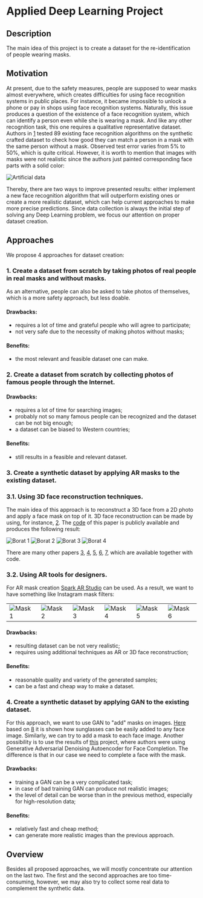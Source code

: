 # Applied Deep Learning Project 

## Description
The main idea of this project is to create a dataset for the re-identification of people wearing masks.

## Motivation
At present, due to the safety measures, people are supposed to wear masks almost everywhere, which creates difficulties for using face recognition systems in public places. For instance, it became impossible to unlock a phone or pay in shops using face recognition systems. Naturally, this issue produces a question of the existence of a face recognition system, which can identify a person even while she is wearing a mask. And like any other recognition task, this one requires a qualitative representative dataset. Authors in [1] tested 89 existing face recognition algorithms on the synthetic crafted dataset to check how good they can match a person in a mask with the same person without a mask. Observed test error varies from 5% to 50%, which is quite critical. However, it is worth to mention that images with masks were not realistic since the authors just painted corresponding face parts with a solid color: 

![Artificial data](/images/introduction/masks.png)

Thereby, there are two ways to improve presented results: either implement a new face recognition algorithm that will outperform existing ones or create a more realistic dataset, which can help current approaches to make more precise predictions. 
Since data collection is always the initial step of solving any Deep Learning problem, we focus our attention on proper dataset creation.


## Approaches
We propose 4 approaches for dataset creation:

### 1. Create a dataset from scratch by taking photos of real people in real masks and without masks.
As an alternative, people can also be asked to take photos of themselves, which is a more safety approach, but less doable.
#### Drawbacks: 
- requires a lot of time and grateful people who will agree to participate;
- not very safe due to the necessity of making photos without masks;
#### Benefits:
- the most relevant and feasible dataset one can make.

### 2. Create a dataset from scratch by collecting photos of famous people through the Internet.  
#### Drawbacks: 
- requires a lot of time for searching images;
- probably not so many famous people can be recognized and the dataset can be not big enough;
- a dataset can be biased to Western countries;
#### Benefits:
- still results in a feasible and relevant dataset.


### 3. Create a synthetic dataset by applying AR masks to the existing dataset.
### 3.1. Using 3D face reconstruction techniques.
The main idea of this approach is to reconstruct a 3D face from a 2D photo and apply a face mask on top of it. 
3D face reconstruction can be made by using, for instance, [2]. The [code](https://github.com/cleardusk/3DDFA_V2) of this paper is publicly available and produces the following result:

![Borat 1](/images/introduction/borat1.jpg "Borat is wearing a mask, but he is still doing it in the wrong way!")
![Borat 2](/images/introduction/borat2.jpg "Don't be like Borat.")
![Borat 3](/images/introduction/borat3.jpg "Cover your mouth and nose.")
![Borat 4](/images/introduction/borat4.jpg "Seriously.")

There are many other papers [3], [4], [5], [6], [7], which are available together with code. 
### 3.2. Using AR tools for designers. 
For AR mask creation [Spark AR Studio](https://sparkar.facebook.com/ar-studio/learn/downloads) can be used.
As a result, we want to have something like Instagram mask filters:

|       |  | | | | |
| ----------- | ----------- | ----------- | ----------- | ----------- | ----------- |
| ![Mask 1](/images/introduction/insta_mask1.jpg)|![Mask 2](/images/introduction/insta_mask2.jpg)|![Mask 3](/images/introduction/insta_mask3.jpg)|![Mask 4](/images/introduction/insta_mask4.jpg)|![Mask 5](/images/introduction/insta_mask5.jpg)|![Mask 6](/images/introduction/insta_mask6.jpg)|
#### Drawbacks: 
- resulting dataset can be not very realistic;
- requires using additional techniques as AR or 3D face reconstruction;
#### Benefits:
- reasonable quality and variety of the generated samples;
- can be a fast and cheap way to make a dataset.

### 4. Create a synthetic dataset by applying GAN to the existing dataset.  
For this approach, we want to use GAN to "add" masks on images. [Here](https://medium.com/using-deep-learning-dc-gan-to-add-featured-effect/recently-i-started-the-creative-applications-of-deep-learning-with-googles-tensorflow-of-parag-k-14453b215d2b) based on [8] it is shown how sunglasses can be easily added to any face image. Similarly, we can try to add a mask to each face image.
Another possibility is to use the results of [this](https://www.cc.gatech.edu/~hays/7476/projects/Avery_Wenchen/) project, where authors were using Generative Adversarial Denoising Autoencoder for Face Completion. The difference is that in our case we need to complete a face with the mask.

#### Drawbacks: 
- training a GAN can be a very complicated task;
- in case of bad training GAN can produce not realistic images;
- the level of detail can be worse than in the previous method, especially for high-resolution data;
#### Benefits:
- relatively fast and cheap method;
- can generate more realistic images than the previous approach.


## Overview
Besides all proposed approaches, we will mostly concentrate our attention on the last two.
The first and the second approaches are too time-consuming, however, we may also try to collect some real data to complement the synthetic data.

[1]: https://doi.org/10.6028/NIST.IR.8311 "Ongoing Face Recognition Vendor Test (FRVT) Part 6A: Face recognition accuracy with masks using pre- COVID-19 algorithms"
[2]: https://arxiv.org/abs/2009.09960 "Towards Fast, Accurate and Stable 3D Dense Face Alignment"
[3]: https://arxiv.org/abs/1903.08527 "Accurate 3D Face Reconstruction with Weakly-Supervised Learning: From Single Image to Image Set"
[4]: https://arxiv.org/abs/1612.04904 "Regressing Robust and Discriminative 3D Morphable Models with a very Deep Neural Network"
[5]: https://arxiv.org/abs/1804.01005 "Face Alignment in Full Pose Range: A 3D Total Solution"
[6]: https://arxiv.org/abs/1803.07835 "Joint 3D Face Reconstruction and Dense Alignment with Position Map Regression Network"
[7]: https://arxiv.org/abs/1703.07834 "Large Pose 3D Face Reconstruction from a Single Image via Direct Volumetric CNN Regression"
[8]: https://arxiv.org/abs/1512.09300 "Autoencoding beyond pixels using a learned similarity metric"


